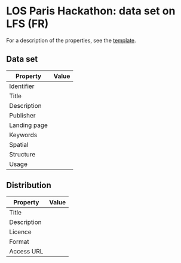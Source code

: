 # LOS Paris Hackathon: data set on LFS (FR) #

For a description of the properties, see the [template](dataset-description-template.md).

## Data set

| Property     | Value |
|--------------|----|
| Identifier   |  |
| Title        |  |
| Description  |  |
| Publisher    |  |
| Landing page |  |
| Keywords     |  |
| Spatial      |  |
| Structure    |  |
| Usage        |  |


## Distribution

| Property     | Value |
|--------------|----|
| Title        |  |
| Description  |  |
| Licence      |  |
| Format       |  |
| Access URL   |  |
